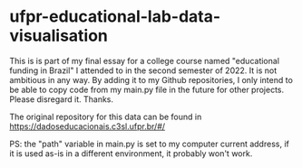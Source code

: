 # ufpr-educational-lab-data-visualisation

This is is part of my final essay for a college course named "educational funding in Brazil" I attended to in the second semester of 2022. It is not ambitious in any way. By adding it to my Github repositories, I only intend to be able to copy code from my main.py file in the future for other projects. Please disregard it. Thanks.

The original repository for this data can be found in https://dadoseducacionais.c3sl.ufpr.br/#/

PS: the "path" variable in main.py is set to my computer current address, if it is used as-is in a different environment, it probably won't work.
